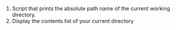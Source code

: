 1. Script that prints the absolute path name of the current working directory.
2. Display the contents list of your current directory
